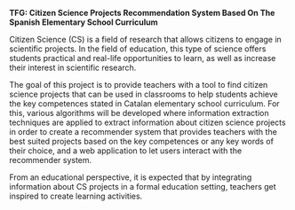 **TFG: Citizen Science Projects Recommendation System Based On The Spanish Elementary School Curriculum**

Citizen Science (CS) is a field of research that allows citizens to engage in scientific projects. In the field of education, this type of science offers students practical and real-life opportunities to learn, as well as increase their interest in scientific research.

The goal of this project is to provide teachers with a tool to find citizen science projects that can be used in classrooms to help students achieve the key competences stated in Catalan elementary school curriculum. For this, various algorithms will be developed where information extraction techniques are applied to extract information about citizen science projects in order to create a recommender system that provides teachers with the best suited projects based on the key competences or any key words of their choice, and a web application to let users interact with the recommender system.

From an educational perspective, it is expected that by integrating information about CS projects in a formal education setting, teachers get inspired to create learning activities.
